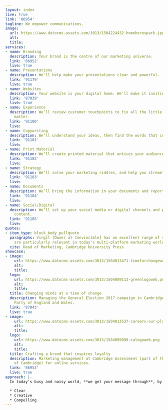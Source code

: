 ```yaml
---
layout: index
live: true
link: '86954'
tagline: We empower communications.
image:
  url: https://www.datocms-assets.com/3013/1504224432-homeherospark.jpg
  alt: 
  title: 
services:
- name: Branding
  description: Your brand is the centre of our marketing universe.
  link: '86952'
  live: true
- name: Presentations
  description: We'll help make your presentations clear and powerful.
  link: '91179'
  live: true
- name: Websites
  description: Your website is your digital home. We'll make it inviting.
  link: '87039'
  live: true
- name: Experience
  description: We’ll review customer touchpoints to fix all the little things that
    matter.
  link: '91180'
  live: 
- name: Copywriting
  description: We’ll understand your ideas, then find the words that communicate them.
  link: '91181'
  live: 
- name: Print Material
  description: We’ll create printed material that entices your audience to engage.
  link: '91182'
  live: 
- name: Strategy
  description: We’ll solve your marketing riddles, and help you streamline your operation.
  link: '91183'
  live: 
- name: Documents
  description: We’ll bring the information in your documents and reports into focus.
  link: '91184'
  live: 
- name: Social/Digital
  description: We’ll set up your social media or digital channels and prepare their
    content.
  link: '91185'
  live: 
quotes:
- item_type: block_body_pullquote
  paragraphs: Virgil [Owner at Convincible] has an excellent range of skills that
    are particularly relevant in today's multi-platform marketing world.
  cite: Head of Marketing, Cambridge University Press
showcase:
- image:
    url: https://www.datocms-assets.com/3013/1504013471-timeforchangeweb.jpg
    alt: 
    title: 
  logo:
    url: https://www.datocms-assets.com/3013/1504089113-greenlogoweb.png
    alt: 
    title: 
  title: Changing minds at a time of change
  description: Managing the General Election 2017 campaign in Cambridge for the Green
    Party of England and Wales.
  link: '87043'
  live: true
- image:
    url: https://www.datocms-assets.com/3013/1504013537-careers-our-places-page-1.jpg
    alt: 
    title: 
  logo:
    url: https://www.datocms-assets.com/3013/1504089090-calogoweb.png
    alt: 
    title: 
  title: Crafting a brand that inspires loyalty
  description: Marketing management at Cambridge Assessment (part of the University
    of Cambridge) for online services.
  link: '86953'
  live: true
approach: |-
  In today’s busy and noisy world, **we get your message through**, by making it –

  * Clear
  * Creative
  * Compelling
---
```



